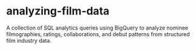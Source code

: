 # analyzing-film-data
A collection of SQL analytics queries using BigQuery to analyze nominee filmographies, ratings, collaborations, and debut patterns from structured film industry data.
